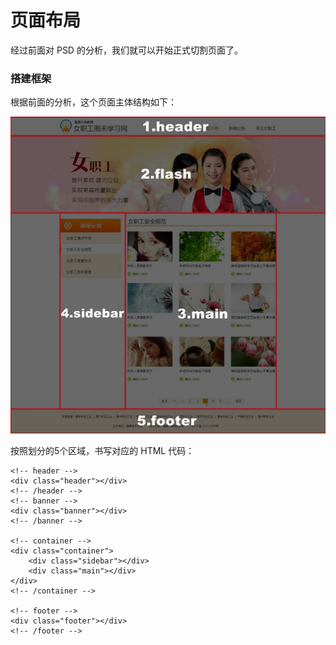 # 页面布局

经过前面对 PSD 的分析，我们就可以开始正式切割页面了。

### 搭建框架

根据前面的分析，这个页面主体结构如下：

![](/assets/full_psd2.jpg)

按照划分的5个区域，书写对应的 HTML 代码：

```
<!-- header -->
<div class="header"></div>
<!-- /header -->
<!-- banner -->
<div class="banner"></div>
<!-- /banner -->

<!-- container -->
<div class="container">
    <div class="sidebar"></div>
    <div class="main"></div>
</div>
<!-- /container -->

<!-- footer -->
<div class="footer"></div>
<!-- /footer -->
```

